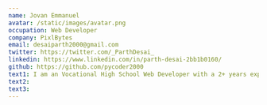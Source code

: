 ```yaml
---
name: Jovan Emmanuel
avatar: /static/images/avatar.png
occupation: Web Developer
company: PixlBytes
email: desaiparth2000@gmail.com
twitter: https://twitter.com/_ParthDesai_
linkedin: https://www.linkedin.com/in/parth-desai-2bb1b0160/
github: https://github.com/pycoder2000
text1: I am an Vocational High School Web Developer with a 2+ years experiences. I am passionate about Photography and Cyber Security. I am also play classical guitar and wish to make a career out of it someday.
text2:
text3:
---
```

